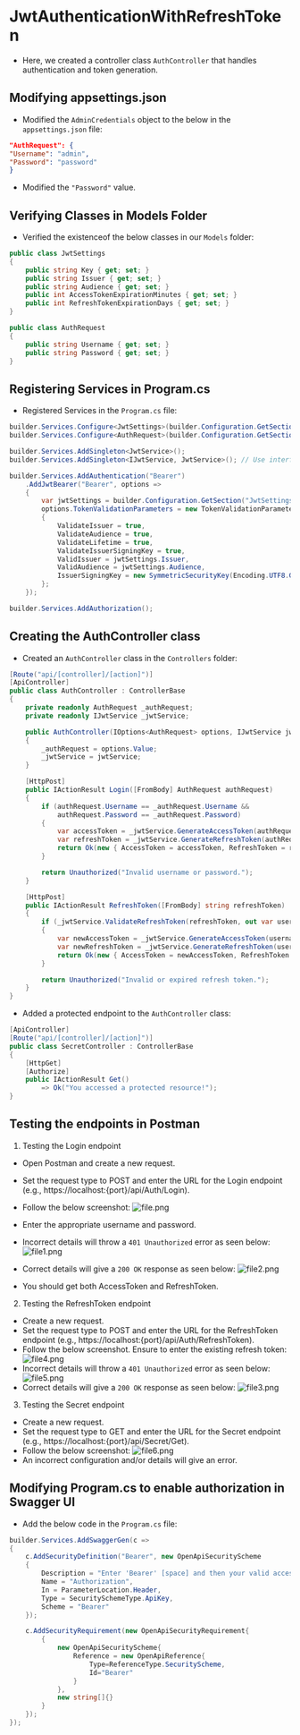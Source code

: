 ﻿# JwtAuthenticationWithRefreshToken

- Here, we created a controller class `AuthController` that handles authentication and token generation.

## Modifying appsettings.json
- Modified the `AdminCredentials` object to the below in the `appsettings.json` file:
```json
"AuthRequest": {
"Username": "admin",
"Password": "password"
}
```

- Modified the `"Password"` value.

## Verifying Classes in Models Folder
- Verified the existenceof the below classes in our `Models` folder:

```C#
public class JwtSettings
{
    public string Key { get; set; }
    public string Issuer { get; set; }
    public string Audience { get; set; }
    public int AccessTokenExpirationMinutes { get; set; }
    public int RefreshTokenExpirationDays { get; set; }
}

public class AuthRequest
{
    public string Username { get; set; }
    public string Password { get; set; }
}
```

## Registering Services in Program.cs
- Registered Services in the `Program.cs` file:
```C#
builder.Services.Configure<JwtSettings>(builder.Configuration.GetSection("JwtSettings"));
builder.Services.Configure<AuthRequest>(builder.Configuration.GetSection("AuthRequest"));

builder.Services.AddSingleton<JwtService>();
builder.Services.AddSingleton<IJwtService, JwtService>(); // Use interface if applicable

builder.Services.AddAuthentication("Bearer")
    .AddJwtBearer("Bearer", options =>
    {
        var jwtSettings = builder.Configuration.GetSection("JwtSettings").Get<JwtSettings>();
        options.TokenValidationParameters = new TokenValidationParameters
        {
            ValidateIssuer = true,
            ValidateAudience = true,
            ValidateLifetime = true,
            ValidateIssuerSigningKey = true,
            ValidIssuer = jwtSettings.Issuer,
            ValidAudience = jwtSettings.Audience,
            IssuerSigningKey = new SymmetricSecurityKey(Encoding.UTF8.GetBytes(jwtSettings.Key))
        };
    });

builder.Services.AddAuthorization();
```

## Creating the AuthController class
- Created an `AuthController` class in the `Controllers` folder:
```C#
[Route("api/[controller]/[action]")]
[ApiController]
public class AuthController : ControllerBase
{
    private readonly AuthRequest _authRequest;
    private readonly IJwtService _jwtService;

    public AuthController(IOptions<AuthRequest> options, IJwtService jwtService)
    {
        _authRequest = options.Value;
        _jwtService = jwtService;
    }

    [HttpPost]
    public IActionResult Login([FromBody] AuthRequest authRequest)
    {
        if (authRequest.Username == _authRequest.Username &&
            authRequest.Password == _authRequest.Password)
        {
            var accessToken = _jwtService.GenerateAccessToken(authRequest.Username);
            var refreshToken = _jwtService.GenerateRefreshToken(authRequest.Username);
            return Ok(new { AccessToken = accessToken, RefreshToken = refreshToken });
        }

        return Unauthorized("Invalid username or password.");
    }

    [HttpPost]
    public IActionResult RefreshToken([FromBody] string refreshToken)
    {
        if (_jwtService.ValidateRefreshToken(refreshToken, out var username))
        {
            var newAccessToken = _jwtService.GenerateAccessToken(username);
            var newRefreshToken = _jwtService.GenerateRefreshToken(username);
            return Ok(new { AccessToken = newAccessToken, RefreshToken = newRefreshToken });
        }

        return Unauthorized("Invalid or expired refresh token.");
    }
}
```

- Added a protected endpoint to the `AuthController` class:
```C#
[ApiController]
[Route("api/[controller]/[action]")]
public class SecretController : ControllerBase
{
    [HttpGet]
    [Authorize]
    public IActionResult Get()
        => Ok("You accessed a protected resource!");
}
```

## Testing the endpoints in Postman
1. Testing the Login endpoint
- Open Postman and create a new request.
- Set the request type to POST and enter the URL for the Login endpoint (e.g., https://localhost:{port}/api/Auth/Login).
- Follow the below screenshot:
![file.png](file.png)

- Enter the appropriate username and password.
- Incorrect details will throw a `401 Unauthorized` error as seen below:
![file1.png](file1.png)

- Correct details will give a `200 OK` response as seen below:
![file2.png](file2.png)
- You should get both AccessToken and RefreshToken.  


2. Testing the RefreshToken endpoint
- Create a new request.
- Set the request type to POST and enter the URL for the RefreshToken endpoint (e.g., https://localhost:{port}/api/Auth/RefreshToken).
- Follow the below screenshot. Ensure to enter the existing refresh token:
![file4.png](file4.png)
- Incorrect details will throw a `401 Unauthorized` error as seen below:
![file5.png](file5.png)
- Correct details will give a `200 OK` response as seen below:
![file3.png](file3.png)

3. Testing the Secret endpoint
- Create a new request.
- Set the request type to GET and enter the URL for the Secret endpoint (e.g., https://localhost:{port}/api/Secret/Get).
- Follow the below screenshot:
![file6.png](file6.png)
- An incorrect configuration and/or details will give an error.

## Modifying Program.cs to enable authorization in Swagger UI
- Add the below code in the `Program.cs` file:
```C#
builder.Services.AddSwaggerGen(c =>
{
    c.AddSecurityDefinition("Bearer", new OpenApiSecurityScheme
    {
        Description = "Enter 'Bearer' [space] and then your valid access token.\n\nExample: Bearer eyJhbGciOiJIUzI1NiIs...'",
        Name = "Authorization",
        In = ParameterLocation.Header,
        Type = SecuritySchemeType.ApiKey,
        Scheme = "Bearer"
    });

    c.AddSecurityRequirement(new OpenApiSecurityRequirement{
        {
            new OpenApiSecurityScheme{
                Reference = new OpenApiReference{
                    Type=ReferenceType.SecurityScheme,
                    Id="Bearer"
                }
            },
            new string[]{}
        }
    });
});
```